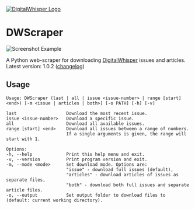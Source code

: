[![DigitalWhisper Logo](https://user-images.githubusercontent.com/8832013/101477937-9be03700-3958-11eb-9a23-ac8732b7c4c4.png)](https://www.digitalwhisper.co.il)
# DWScraper
![Screenshot Example](https://user-images.githubusercontent.com/8832013/101478870-02b22000-395a-11eb-95f3-39d057f490ff.png)

A Python web-scraper for downloading [DigitalWhisper](https://www.digitalwhisper.co.il) issues and articles.  
Latest version: 1.0.2 ([changelog](https://github.com/MichaelYochpaz/DWScraper/blob/main/changelog.md))

## Usage
```
Usage: DWScraper (last | all | issue <issue-number> | range [start] <end>) [-m <issue | articles | both>] [-o PATH] [-h] [-v]

last                   Download the most recent issue.
issue <issue-number>   Download a specific issue.
all                    Download all available issues.
range [start] <end>    Download all issues between a range of numbers.
                       If a single arguments is given, the range will start with 1.

Options:
-h, --help             Print this help menu and exit.
-v, --version          Print program version and exit.
-m, --mode <mode>      Set download mode. Options are:
                       "issue" - download full issues (default),
                       "articles" - download articles of issues as separate files,
                       "both" - download both full issues and separate article files.
-o, --output           Set output folder to download files to (default: current working directory).
```
